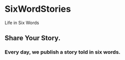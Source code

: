 # SixWordStories
<!DOCTYPE HTML>
<title> Life in Six Words </title>
<h> Life in Six Words </h>
<h2> Share Your Story. </h2>
<h3> Every day, we publish a story told in six words.</h3>
